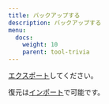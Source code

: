 ```yaml
---
title: バックアップする
description: バックアップする
menu:
  docs:
    weight: 10
    parent: tool-trivia
---
```

  
[エクスポート](https://docs.thedesk.top/settings/system/export)してください。  
  
復元は[インポート](https://docs.thedesk.top/settings/system/import)で可能です。
